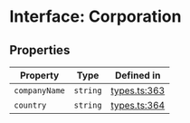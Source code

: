 # Interface: Corporation

## Properties

| Property | Type | Defined in |
| ------ | ------ | ------ |
| `companyName` | `string` | [types.ts:363](https://github.com/monerium/js-monorepo/blob/main/packages/sdk/src/types.ts#L363) |
| `country` | `string` | [types.ts:364](https://github.com/monerium/js-monorepo/blob/main/packages/sdk/src/types.ts#L364) |
